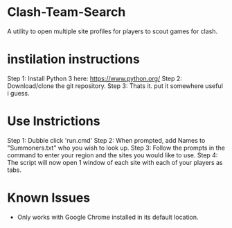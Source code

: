 # Clash-Team-Search
A utility to open multiple site profiles for players to scout games for clash.


# instilation instructions
Step 1: Install Python 3 here: https://www.python.org/
Step 2: Download/clone the git repository.
Step 3: Thats it. put it somewhere useful i guess. 

# Use Instrictions
Step 1: Dubble click 'run.cmd'
Step 2: When prompted, add Names to "Summoners.txt" who you wish to look up.
Step 3: Follow the prompts in the command to enter your region and the sites you would like to use.
Step 4: The script will now open 1 window of each site with each of your players as tabs.

# Known Issues
* Only works with Google Chrome installed in its default location.
